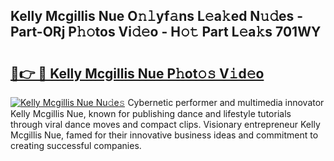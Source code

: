 ## Kelly Mcgillis Nue O𝚗𝚕yf𝚊ns L𝚎a𝚔ed N𝚞𝚍es - Part-ORj P𝚑𝚘tos Vi𝚍𝚎o - H𝚘𝚝 Part L𝚎a𝚔s 701WY

# <h2><a href="http://kf9a4x.oniu.top/?m=Kelly+Mcgillis+Nue">🔗👉 🔴 Kelly Mcgillis Nue P𝚑ot𝚘𝚜 V𝚒d𝚎o</a></h2>

[![Kelly Mcgillis Nue Nu𝚍e𝚜](https://i.imgur.com/0qMVB7G.gif)](http://kf9a4x.oniu.top/?m=Kelly+Mcgillis+Nue)
Cybernetic performer and multimedia innovator Kelly Mcgillis Nue, known for publishing dance and lifestyle tutorials through viral dance moves and compact clips. Visionary entrepreneur Kelly Mcgillis Nue, famed for their innovative business ideas and commitment to creating successful companies.  
